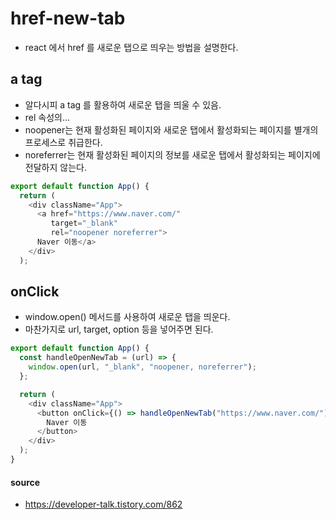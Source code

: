 # href-new-tab
+ react 에서 href 를 새로운 탭으로 띄우는 방법을 설명한다.

## a tag
+ 알다시피 a tag 를 활용하여 새로운 탭을 띄울 수 있음.
+ rel 속성의...
+ noopener는 현재 활성화된 페이지와 새로운 탭에서 활성화되는 페이지를 별개의 프로세스로 취급한다.
+ noreferrer는 현재 활성화된 페이지의 정보를 새로운 탭에서 활성화되는 페이지에 전달하지 않는다.
``` javascript
export default function App() {
  return (
    <div className="App">
      <a href="https://www.naver.com/"
         target="_blank"
         rel="noopener noreferrer">
      Naver 이동</a>
    </div>
  );
```

## onClick
+ window.open() 메서드를 사용하여 새로운 탭을 띄운다.
+ 마찬가지로 url, target, option 등을 넣어주면 된다.
``` javascript
export default function App() {
  const handleOpenNewTab = (url) => {
    window.open(url, "_blank", "noopener, noreferrer");
  };

  return (
    <div className="App">
      <button onClick={() => handleOpenNewTab("https://www.naver.com/")}>
        Naver 이동
      </button>
    </div>
  );
}
```

#### source
+ https://developer-talk.tistory.com/862
